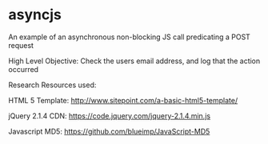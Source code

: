 # asyncjs
An example of an asynchronous non-blocking JS call predicating a POST request

High Level Objective: Check the users email address, and log that the action occurred

Research Resources used:

HTML 5 Template: http://www.sitepoint.com/a-basic-html5-template/

jQuery 2.1.4 CDN: https://code.jquery.com/jquery-2.1.4.min.js

Javascript MD5: https://github.com/blueimp/JavaScript-MD5

